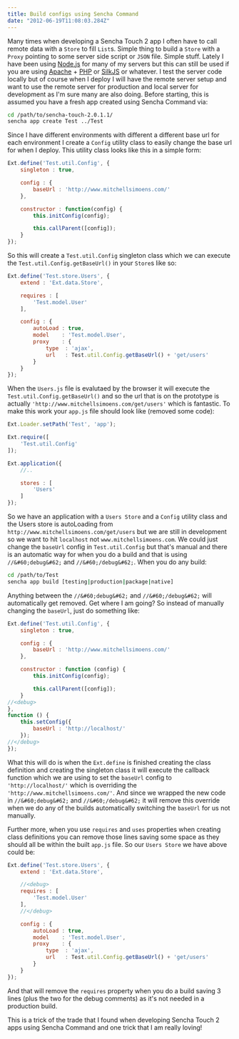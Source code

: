 ```yaml
---
title: Build configs using Sencha Command
date: "2012-06-19T11:08:03.284Z"
---
```


Many times when developing a Sencha Touch 2 app I often have to call remote data with a `Store` to fill `List`s. Simple thing to build a `Store` with a `Proxy` pointing to some server side script or `JSON` file. Simple stuff. Lately I have been using <a href="http://nodejs.org/" title="Node.js" target="_blank">Node.js</a> for many of my servers but this can still be used if you are using <a href="http://www.apache.org/" title="Apache" target="_blank">Apache</a> + <a href="http://www.php.net/" title="PHP" target="_blank">PHP</a> or <a href="http://www.silkjs.org/" title="SilkJS" target="_blank">SilkJS</a> or whatever. I test the server code locally but of course when I deploy I will have the remote server setup and want to use the remote server for production and local server for development as I'm sure many are also doing. Before starting, this is assumed you have a fresh app created using Sencha Command via:

```sh
cd /path/to/sencha-touch-2.0.1.1/
sencha app create Test ../Test
```

Since I have different environments with different a different base url for each environment I create a `Config` utility class to easily change the base url for when I deploy. This utility class looks like this in a simple form:

```js
Ext.define('Test.util.Config', {
    singleton : true,

    config : {
        baseUrl : 'http://www.mitchellsimoens.com/'
    },

    constructor : function(config) {
        this.initConfig(config);

        this.callParent([config]);
    }
});
```

So this will create a `Test.util.Config` singleton class which we can execute the `Test.util.Config.getBaseUrl()` in your `Store`s like so:

```js
Ext.define('Test.store.Users', {
    extend : 'Ext.data.Store',

    requires : [
        'Test.model.User'
    ],

    config : {
        autoLoad : true,
        model    : 'Test.model.User',
        proxy    : {
            type  : 'ajax',
            url   : Test.util.Config.getBaseUrl() + 'get/users'
        }
    }
});
```

When the `Users.js` file is evalutaed by the browser it will execute the `Test.util.Config.getBaseUrl()` and so the url that is on the prototype is actually `'http://www.mitchellsimoens.com/get/users'` which is fantastic. To make this work your `app.js` file should look like (removed some code):

```js
Ext.Loader.setPath('Test', 'app');

Ext.require([
    'Test.util.Config'
]);

Ext.application({
    //..

    stores : [
        'Users'
    ]
});
```

So we have an application with a `Users Store` and a `Config` utility class and the Users store is autoLoading from `http://www.mitchellsimoens.com/get/users` but we are still in development so we want to hit `localhost` not `www.mitchellsimoens.com`. We could just change the `baseUrl` config in `Test.util.Config` but that's manual and there is an automatic way for when you do a build and that is using `//&#60;debug&#62;` and `//&#60;/debug&#62;`. When you do any build:

```sh
cd /path/to/Test
sencha app build [testing|production|package|native]
```

Anything between the `//&#60;debug&#62;` and `//&#60;/debug&#62;` will automatically get removed. Get where I am going? So instead of manually changing the `baseUrl`, just do something like:

```js
Ext.define('Test.util.Config', {
    singleton : true,

    config : {
        baseUrl : 'http://www.mitchellsimoens.com/'
    },

    constructor : function (config) {
        this.initConfig(config);

        this.callParent([config]);
    }
//<debug>
},
function () {
    this.setConfig({
        baseUrl : 'http://localhost/'
    });
//</debug>
});
```

What this will do is when the `Ext.define` is finished creating the class definition and creating the singleton class it will execute the callback function which we are using to set the `baseUrl` config to `'http://localhost/'` which is overriding the `'http://www.mitchellsimoens.com/'`. And since we wrapped the new code in `//&#60;debug&#62;` and `//&#60;/debug&#62;` it will remove this override when we do any of the builds automatically switching the `baseUrl` for us not manually.

Further more, when you use `requires` and `uses` properties when creating class definitions you can remove those lines saving some space as they should all be within the built `app.js` file. So our `Users Store` we have above could be:

```js
Ext.define('Test.store.Users', {
    extend : 'Ext.data.Store',

    //<debug>
    requires : [
        'Test.model.User'
    ],
    //</debug>

    config : {
        autoLoad : true,
        model    : 'Test.model.User',
        proxy    : {
            type  : 'ajax',
            url   : Test.util.Config.getBaseUrl() + 'get/users'
        }
    }
});
```

And that will remove the `requires` property when you do a build saving 3 lines (plus the two for the debug comments) as it's not needed in a production build.

This is a trick of the trade that I found when developing Sencha Touch 2 apps using Sencha Command and one trick that I am really loving!
